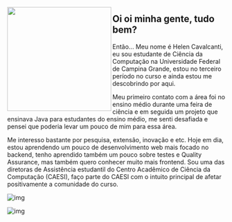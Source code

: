 <p align="center">
  <img width= "240" align= "left" border-radius= "50%" src= "https://avatars3.githubusercontent.com/u/55746246?s=400&u=93165a49a9d0b47ae917e59db1db127a224d784b&v=4"/>
</p>

## Oi oi minha gente, tudo bem?

Então... Meu nome é Helen Cavalcanti, eu sou estudante de Ciência da Computação na Universidade Federal de Campina Grande, estou no terceiro período no curso e ainda estou me descobrindo por aqui.  

Meu primeiro contato com a área foi no ensino médio durante uma feira de ciência e em seguida um projeto que ensinava Java para estudantes do ensino médio, me senti desafiada e pensei que poderia levar um pouco de mim para essa área. 

Me interesso bastante por pesquisa, extensão, inovação e etc. Hoje em dia, estou aprendendo um pouco de desenvolvimento web mais focado no backend, tenho aprendido também um pouco sobre testes e Quality Assurance, mas também quero conhecer muito mais frontend. Sou uma das diretoras de Assistência estudantil do Centro Acadêmico de Ciência da Computação (CAESI), faço parte do CAESI com o intuito principal de afetar positivamente a comunidade do curso. 

![img](https://github-readme-stats.vercel.app/api?username=helenbc&show_icons=true&theme=dark)

![img](https://github-readme-stats.vercel.app/api/top-langs/?username=helenbc&layout=compact&theme=dark)
